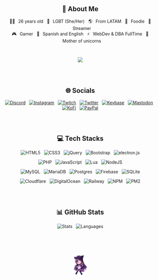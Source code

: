 <h2 align="center"> 🦄 About Me </h2>
<p align="center">
    👰🏻⠀26 years old &nbsp; 🌈⠀LGBT (She/Her) &nbsp; 🌎⠀From LATAM &nbsp; 🍕⠀Foodie &nbsp; 🎥⠀Streamer <br>
    🎮⠀Gamer &nbsp; 💬⠀Spanish and English &nbsp; ⚡⠀WebDev & DBA FullTime &nbsp; 🦄⠀Mother of unicorns
</p>
<br>
<p align="center"> <img src="https://komarev.com/ghpvc/?username=imkuroneko&label=Vistas+del+perfil&color=blueviolet&style=plastic"/> </p>

<br><br>

<h2 align="center"> 🌐 Socials </h2>
<p align="center">
    <a target="_blank" href="https://discord.gg/wrMcTef"><img alt="Discord" src="https://img.shields.io/badge/Discord-%237289DA.svg?logo=discord&logoColor=white"/></a>
    &nbsp;
    <a target="_blank" href="https://instagram.com/im_kuroneko"><img alt="Instagram" src="https://img.shields.io/badge/Instagram-%23E4405F.svg?logo=Instagram&logoColor=white"/></a>
    &nbsp;
    <a target="_blank" href="https://twitch.tv/im_kuroneko"><img alt="Twitch" src="https://img.shields.io/badge/Twitch-%239146FF.svg?logo=Twitch&logoColor=white"/></a>
    &nbsp;
    <a target="_blank" href="https://twitter.com/im_kuroneko"><img alt="Twitter" src="https://img.shields.io/badge/Twitter-%231DA1F2.svg?logo=Twitter&logoColor=white"/></a>
    &nbsp;
    <a target="_blank" href="https://keybase.io/imkuroneko"><img alt="Keybase" src="https://img.shields.io/badge/Keybase-25c8f5?style=flat&logo=keybase&logoColor=white"/></a>
    &nbsp;
    <a target="_blank" href="https://mas.to/@kuroneko"><img alt="Mastodon" src="https://img.shields.io/badge/Mastodon-595aff?style=flat&logo=Mastodon&logoColor=white"/></a>
    &nbsp;
    <a target="_blank" href="https://ko-fi.com/imkuroneko"><img alt="KoFi" src="https://img.shields.io/badge/Ko--fi-F16061?style=flat&logo=ko-fi&logoColor=white"/></a>
    &nbsp;
    <a target="_blank" href="https://paypal.me/imkuroneko"><img alt="PayPal" src="https://img.shields.io/badge/PayPal-00457C?style=flat&logo=paypal&logoColor=white"/></a>
</p>

<br><br>

<h2 align="center"> 💻 Tech Stacks </h2>
<p align="center">
    <img alt="HTML5" src="https://img.shields.io/badge/HTML5-%23E34F26.svg?style=flat&logo=html5&logoColor=white"/> &nbsp;
    <img alt="CSS3" src="https://img.shields.io/badge/CSS3-%231572B6.svg?style=flat&logo=css3&logoColor=white"/> &nbsp;
    <img alt="jQuery" src="https://img.shields.io/badge/jQuery-%230769AD.svg?style=flat&logo=jquery&logoColor=white"/> &nbsp;
    <img alt="Bootstrap" src="https://img.shields.io/badge/Bootstrap-%23563D7C.svg?style=flat&logo=bootstrap&logoColor=white"/> &nbsp;
    <img alt="electron.js" src="https://img.shields.io/badge/Electron-191970?style=flat&logo=Electron&logoColor=white"/>
</p>
<p align="center">
    <img alt="PHP" src="https://img.shields.io/badge/PHP-%23777BB4.svg?style=flat&logo=php&logoColor=white"/> &nbsp;
    <img alt="JavaScript" src="https://img.shields.io/badge/JavaScript-%23323330.svg?style=flat&logo=javascript&logoColor=%23F7DF1E"/> &nbsp;
    <img alt="Lua" src="https://img.shields.io/badge/Lua-%232C2D72.svg?style=flat&logo=lua&logoColor=white"/> &nbsp;
    <img alt="NodeJS" src="https://img.shields.io/badge/NodeJS-6DA55F?style=flat&logo=node.js&logoColor=white"/>
</p>
<p align="center">
    <img alt="MySQL" src="https://img.shields.io/badge/MySQL-%2300f.svg?style=flat&logo=mysql&logoColor=white"/> &nbsp;
    <img alt="MariaDB" src="https://img.shields.io/badge/MariaDB-003545?style=flat&logo=mariadb&logoColor=white"/> &nbsp;
    <img alt="Postgres" src="https://img.shields.io/badge/PostgreSQL-%23316192.svg?style=flat&logo=postgresql&logoColor=white"/> &nbsp;
    <img alt="Firebase" src="https://img.shields.io/badge/Firebase-%23039BE5.svg?style=flat&logo=firebase"/> &nbsp;
    <img alt="SQLite" src="https://img.shields.io/badge/SQLite-%2307405e.svg?style=flat&logo=sqlite&logoColor=white"/>
</p>
<p align="center">
    <img alt="Cloudflare" src="https://img.shields.io/badge/Cloudflare-F38020?style=flat&logo=Cloudflare&logoColor=white"/> &nbsp;
    <img alt="DigitalOcean" src="https://img.shields.io/badge/DigitalOcean-%230167ff.svg?style=flat&logo=digitalOcean&logoColor=white"/> &nbsp;
    <img alt="Railway" src="https://img.shields.io/badge/Railway-%23a335df.svg?style=flat&logo=Railway&logoColor=white"/> &nbsp;
    <img alt="NPM" src="https://img.shields.io/badge/NPM-%23000000.svg?style=flat&logo=npm&logoColor=white"/> &nbsp;
    <img alt="PM2" src="https://img.shields.io/badge/PM2-%2336117e.svg?style=flat&logo=PM2&logoColor=white"/>
</p>

<br><br>

<h2 align="center"> 📊 GitHub Stats </h2>
<p align="center">
    <img alt="Stats" src="https://github-readme-stats.vercel.app/api?username=imkuroneko&theme=midnight-purple&hide_border=true&include_all_commits=false&count_private=true"/> &nbsp;
    <img alt="Languages" src="https://github-readme-stats.vercel.app/api/top-langs/?username=imkuroneko&theme=midnight-purple&hide_border=true&include_all_commits=false&count_private=true&layout=compact"/>
</p>

<br><br><br>

<p align="center">
    <img width="10%" src="https://raw.githubusercontent.com/imkuroneko/imkuroneko/main/kuroneko.png">
</p>
